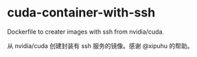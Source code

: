 # cuda-container-with-ssh

Dockerfile to creater images with ssh from nvidia/cuda. 

从 nvidia/cuda 创建封装有 ssh 服务的镜像。感谢 @xipuhu 的帮助。
